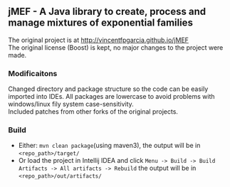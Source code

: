 ## jMEF - A Java library to create, process and manage mixtures of exponential families
The original project is at http://vincentfpgarcia.github.io/jMEF<br/>
The original license (Boost) is kept, no major changes to the project were made.

### Modificaitons
Changed directory and package structure so the code can be easily imported into IDEs. All packages are lowercase
to avoid problems with windows/linux fily system case-sensitivity.<br/>
Included patches from other forks of the original projects.

### Build
 * Either: `mvn clean package`(using maven3), the output will be in `<repo_path>/target/`
 * Or load the project in Intellij IDEA and click `Menu -> Build -> Build Artifacts ->
 All artifacts -> Rebuild` the output will be in `<repo_path>/out/artifacts/`
